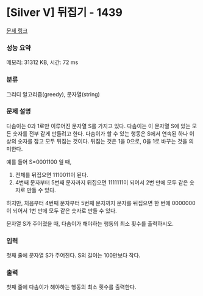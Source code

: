 # [Silver V] 뒤집기 - 1439 

[문제 링크](https://www.acmicpc.net/problem/1439) 

### 성능 요약

메모리: 31312 KB, 시간: 72 ms

### 분류

그리디 알고리즘(greedy), 문자열(string)

### 문제 설명

<p>다솜이는 0과 1로만 이루어진 문자열 S를 가지고 있다. 다솜이는 이 문자열 S에 있는 모든 숫자를 전부 같게 만들려고 한다. 다솜이가 할 수 있는 행동은 S에서 연속된 하나 이상의 숫자를 잡고 모두 뒤집는 것이다. 뒤집는 것은 1을 0으로, 0을 1로 바꾸는 것을 의미한다.</p>

<p>예를 들어 S=0001100 일 때,</p>

<ol>
	<li>전체를 뒤집으면 1110011이 된다.</li>
	<li>4번째 문자부터 5번째 문자까지 뒤집으면 1111111이 되어서 2번 만에 모두 같은 숫자로 만들 수 있다.</li>
</ol>

<p>하지만, 처음부터 4번째 문자부터 5번째 문자까지 문자를 뒤집으면 한 번에 0000000이 되어서 1번 만에 모두 같은 숫자로 만들 수 있다.</p>

<p>문자열 S가 주어졌을 때, 다솜이가 해야하는 행동의 최소 횟수를 출력하시오.</p>

### 입력 

 <p>첫째 줄에 문자열 S가 주어진다. S의 길이는 100만보다 작다.</p>

### 출력 

 <p>첫째 줄에 다솜이가 해야하는 행동의 최소 횟수를 출력한다.</p>

